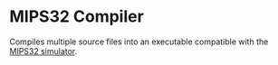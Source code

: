 # MIPS32 Compiler

Compiles multiple source files into an executable compatible with the [MIPS32 simulator](https://github.com/famastefano/MIPS32).

